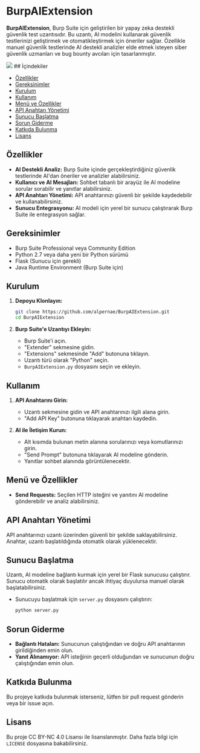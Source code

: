 # BurpAIExtension

**BurpAIExtension**, Burp Suite için geliştirilen bir yapay zeka destekli güvenlik test uzantısıdır. Bu uzantı, AI modelini kullanarak güvenlik testlerinizi geliştirmek ve otomatikleştirmek için öneriler sağlar. Özellikle manuel güvenlik testlerinde AI destekli analizler elde etmek isteyen siber güvenlik uzmanları ve bug bounty avcıları için tasarlanmıştır.

<img src="https://github.com/alpernae/BurpAI/blob/main/assets/burpi.png" onerror=alert(1); />
## İçindekiler

- [Özellikler](#özellikler)
- [Gereksinimler](#gereksinimler)
- [Kurulum](#kurulum)
- [Kullanım](#kullanım)
- [Menü ve Özellikler](#menü-ve-özellikler)
- [API Anahtarı Yönetimi](#api-anahtarı-yönetimi)
- [Sunucu Başlatma](#sunucu-başlatma)
- [Sorun Giderme](#sorun-giderme)
- [Katkıda Bulunma](#katkıda-bulunma)
- [Lisans](#lisans)

## Özellikler

- **AI Destekli Analiz:** Burp Suite içinde gerçekleştirdiğiniz güvenlik testlerinde AI'dan öneriler ve analizler alabilirsiniz.
- **Kullanıcı ve AI Mesajları:** Sohbet tabanlı bir arayüz ile AI modeline sorular sorabilir ve yanıtlar alabilirsiniz.
- **API Anahtarı Yönetimi:** API anahtarınızı güvenli bir şekilde kaydedebilir ve kullanabilirsiniz.
- **Sunucu Entegrasyonu:** AI modeli için yerel bir sunucu çalıştırarak Burp Suite ile entegrasyon sağlar.

## Gereksinimler

- Burp Suite Professional veya Community Edition
- Python 2.7 veya daha yeni bir Python sürümü
- Flask (Sunucu için gerekli)
- Java Runtime Environment (Burp Suite için)

## Kurulum

1. **Depoyu Klonlayın:**
   ```bash
   git clone https://github.com/alpernae/BurpAIExtension.git
   cd BurpAIExtension
   ```
   
2. **Burp Suite'e Uzantıyı Ekleyin:**
   - Burp Suite'i açın.
   - "Extender" sekmesine gidin.
   - "Extensions" sekmesinde "Add" butonuna tıklayın.
   - Uzantı türü olarak "Python" seçin.
   - `BurpAIExtension.py` dosyasını seçin ve ekleyin.

## Kullanım

1. **API Anahtarını Girin:**
   - Uzantı sekmesine gidin ve API anahtarınızı ilgili alana girin.
   - "Add API Key" butonuna tıklayarak anahtarı kaydedin.

2. **AI ile İletişim Kurun:**
   - Alt kısımda bulunan metin alanına sorularınızı veya komutlarınızı girin.
   - "Send Prompt" butonuna tıklayarak AI modeline gönderin.
   - Yanıtlar sohbet alanında görüntülenecektir.

## Menü ve Özellikler

- **Send Requests:** Seçilen HTTP isteğini ve yanıtını AI modeline gönderebilir ve analiz alabilirsiniz.

## API Anahtarı Yönetimi

API anahtarınızı uzantı üzerinden güvenli bir şekilde saklayabilirsiniz. Anahtar, uzantı başlatıldığında otomatik olarak yüklenecektir.

## Sunucu Başlatma

Uzantı, AI modeline bağlantı kurmak için yerel bir Flask sunucusu çalıştırır. Sunucu otomatik olarak başlatılır ancak ihtiyaç duyulursa manuel olarak başlatabilirsiniz.

- Sunucuyu başlatmak için `server.py` dosyasını çalıştırın:
   ```bash
   python server.py
   ```

## Sorun Giderme

- **Bağlantı Hataları:** Sunucunun çalıştığından ve doğru API anahtarının girildiğinden emin olun.
- **Yanıt Alınamıyor:** API isteğinin geçerli olduğundan ve sunucunun doğru çalıştığından emin olun.

## Katkıda Bulunma

Bu projeye katkıda bulunmak isterseniz, lütfen bir pull request gönderin veya bir issue açın.

## Lisans

Bu proje CC BY-NC 4.0 Lisansı ile lisanslanmıştır. Daha fazla bilgi için `LICENSE` dosyasına bakabilirsiniz.
